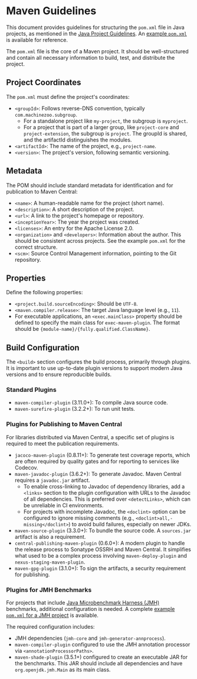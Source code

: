 # Maven Guidelines

This document provides guidelines for structuring the `pom.xml` file in Java projects, as mentioned in the [Java Project Guidelines](README.md). An [example `pom.xml`](example-pom.xml) is available for reference.

The `pom.xml` file is the core of a Maven project. It should be well-structured and contain all necessary information to build, test, and distribute the project.

## Project Coordinates

The `pom.xml` must define the project's coordinates:

- `<groupId>`: Follows reverse-DNS convention, typically `com.machinezoo.subgroup`.
  - For a standalone project like `my-project`, the subgroup is `myproject`.
  - For a project that is part of a larger group, like `project-core` and `project-extension`, the subgroup is `project`. The groupId is shared, and the artifactId distinguishes the modules.
- `<artifactId>`: The name of the project, e.g., `project-name`.
- `<version>`: The project's version, following semantic versioning.

## Metadata

The POM should include standard metadata for identification and for publication to Maven Central:

- `<name>`: A human-readable name for the project (short name).
- `<description>`: A short description of the project.
- `<url>`: A link to the project's homepage or repository.
- `<inceptionYear>`: The year the project was created.
- `<licenses>`: An entry for the Apache License 2.0.
- `<organization>` and `<developers>`: Information about the author. This should be consistent across projects. See the example `pom.xml` for the correct structure.
- `<scm>`: Source Control Management information, pointing to the Git repository.

## Properties

Define the following properties:

- `<project.build.sourceEncoding>`: Should be `UTF-8`.
- `<maven.compiler.release>`: The target Java language level (e.g., `11`).
- For executable applications, an `<exec.mainClass>` property should be defined to specify the main class for `exec-maven-plugin`. The format should be `{module-name}/{fully.qualified.ClassName}`.

## Build Configuration

The `<build>` section configures the build process, primarily through plugins. It is important to use up-to-date plugin versions to support modern Java versions and to ensure reproducible builds.

### Standard Plugins

- `maven-compiler-plugin` (3.11.0+): To compile Java source code.
- `maven-surefire-plugin` (3.2.2+): To run unit tests.

### Plugins for Publishing to Maven Central

For libraries distributed via Maven Central, a specific set of plugins is required to meet the publication requirements.

- `jacoco-maven-plugin` (0.8.11+): To generate test coverage reports, which are often required by quality gates and for reporting to services like Codecov.
- `maven-javadoc-plugin` (3.6.2+): To generate Javadoc. Maven Central requires a `javadoc.jar` artifact.
  - To enable cross-linking to Javadoc of dependency libraries, add a `<links>` section to the plugin configuration with URLs to the Javadoc of all dependencies. This is preferred over `<detectLinks>`, which can be unreliable in CI environments.
  - For projects with incomplete Javadoc, the `<doclint>` option can be configured to ignore missing comments (e.g., `<doclint>all,-missing</doclint>`) to avoid build failures, especially on newer JDKs.
- `maven-source-plugin` (3.3.0+): To bundle the source code. A `sources.jar` artifact is also a requirement.
- `central-publishing-maven-plugin` (0.6.0+): A modern plugin to handle the release process to Sonatype OSSRH and Maven Central. It simplifies what used to be a complex process involving `maven-deploy-plugin` and `nexus-staging-maven-plugin`.
- `maven-gpg-plugin` (3.1.0+): To sign the artifacts, a security requirement for publishing.

### Plugins for JMH Benchmarks

For projects that include [Java Microbenchmark Harness (JMH)](https://openjdk.java.net/projects/code-tools/jmh/) benchmarks, additional configuration is needed. A complete [example `pom.xml` for a JMH project](example-pom-jmh.xml) is available.

The required configuration includes:

- JMH dependencies (`jmh-core` and `jmh-generator-annprocess`).
- `maven-compiler-plugin` configured to use the JMH annotation processor via `<annotationProcessorPaths>`.
- `maven-shade-plugin` (3.5.1+) configured to create an executable JAR for the benchmarks. This JAR should include all dependencies and have `org.openjdk.jmh.Main` as its main class.
